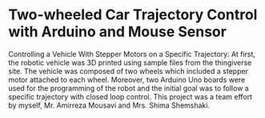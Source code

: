 # Two-wheeled Car Trajectory Control with Arduino and Mouse Sensor
Controlling a Vehicle With Stepper Motors on a Specific Trajectory: At first, the robotic vehicle was 3D printed using sample files from the thingiverse site. The vehicle was composed of two wheels which included a stepper motor attached to each wheel. Moreover, two Arduino Uno boards were used for the programming of the robot and the initial goal was to follow a specific trajectory with closed loop control. This project was a team effort by myself, Mr. Amirreza Mousavi and Mrs. Shima Shemshaki.
